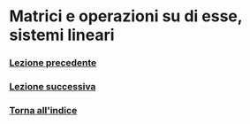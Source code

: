 # Matrici e operazioni su di esse, sistemi lineari
### [Lezione precedente](Lezione11.md)
### [Lezione successiva](Lezione13.md)
### [Torna all'indice](../README.md)
